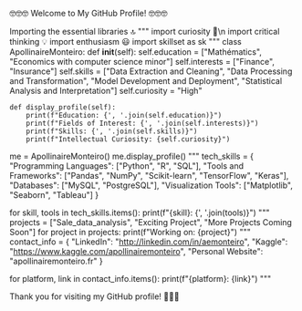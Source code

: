 🤓🤓🤓 Welcome to My GitHub Profile! 🤓🤓🤓

Importing the essential libraries 🔝
"""
import curiosity 🧐\n
import critical thinking 💡
import enthusiasm 😃
import skillset as sk
"""
class ApollinaireMonteiro:
    def __init__(self):
        self.education = ["Mathématics", "Economics with computer science minor"]
        self.interests = ["Finance", "Insurance"]
        self.skills = ["Data Extraction and Cleaning", "Data Processing and Transformation", "Model Development and Deployment", "Statistical Analysis and Interpretation"]
        self.curiosity = "High"
    
    def display_profile(self):
        print(f"Education: {', '.join(self.education)}")
        print(f"Fields of Interest: {', '.join(self.interests)}")
        print(f"Skills: {', '.join(self.skills)}")
        print(f"Intellectual Curiosity: {self.curiosity}")
        
me = ApollinaireMonteiro()
me.display_profile()
"""
tech_skills = {
    "Programming Languages": ["Python", "R", "SQL"],
    "Tools and Frameworks": ["Pandas", "NumPy", "Scikit-learn", "TensorFlow", "Keras"],
    "Databases": ["MySQL", "PostgreSQL"],
    "Visualization Tools": ["Matplotlib", "Seaborn", "Tableau"]
}

for skill, tools in tech_skills.items():
    print(f"{skill}: {', '.join(tools)}")
"""
projects = ["Sale_data_analysis", "Exciting Project", "More Projects Coming Soon"]
for project in projects:
    print(f"Working on: {project}")
"""
contact_info = {
    "LinkedIn": "http://linkedin.com/in/aemonteiro",
    "Kaggle": "https://www.kaggle.com/apollinairemonteiro",
    "Personal Website": "apollinairemonteiro.fr"
}

for platform, link in contact_info.items():
    print(f"{platform}: {link}")
"""

Thank you for visiting my GitHub profile! 🚀🚀🚀






